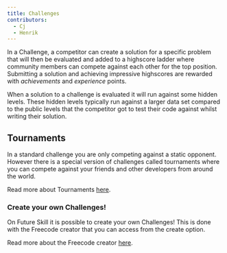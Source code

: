 ```yaml
---
title: Challenges
contributors:
  - Cj
  - Henrik
---
```


In a Challenge, a competitor can create a solution for a specific problem that will then be evaluated and added to a highscore ladder where community members can compete against each other for the top position.
Submitting a solution and achieving impressive highscores are rewarded with *achievements* and *experience* points.

When a solution to a challenge is evaluated it will run against some hidden levels.
These hidden levels typically run against a larger data set compared to the public levels that the competitor got to test their code against whilst writing their solution.


## Tournaments

In a standard challenge you are only competing against a static opponent.
However there is a special version of challenges called tournaments where you can compete against your friends and other developers from around the world.

Read more about Tournaments [here](Tournaments.md).


### Create your own Challenges!

On Future Skill it is possible to create your own Challenges!
This is done with the Freecode creator that you can access from the create option.

Read more about the Freecode creator [here](Freecode_creator.md).

